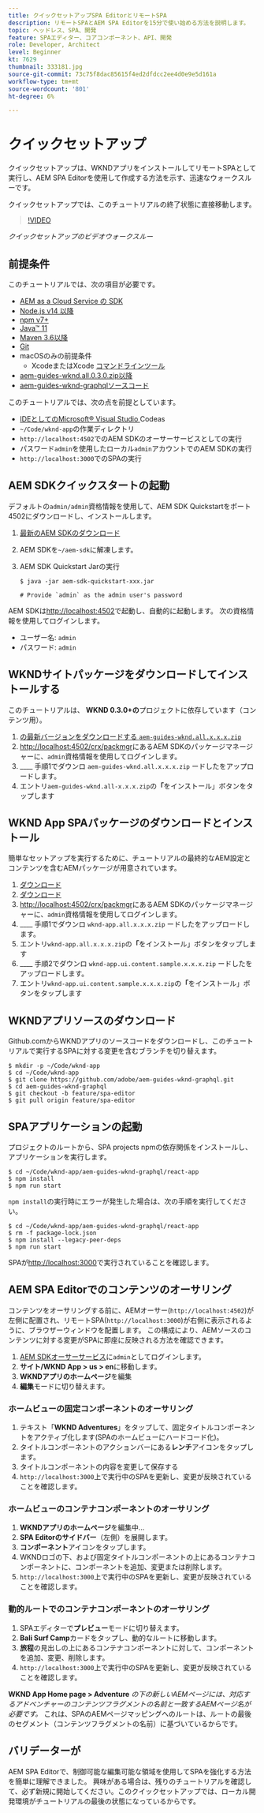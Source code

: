 ```yaml
---
title: クイックセットアップSPA EditorとリモートSPA
description: リモートSPAとAEM SPA Editorを15分で使い始める方法を説明します。
topic: ヘッドレス、SPA、開発
feature: SPAエディター、コアコンポーネント、API、開発
role: Developer, Architect
level: Beginner
kt: 7629
thumbnail: 333181.jpg
source-git-commit: 73c75f8dac85615f4ed2dfdcc2ee4d0e9e5d161a
workflow-type: tm+mt
source-wordcount: '801'
ht-degree: 6%

---
```



# クイックセットアップ

クイックセットアップは、WKNDアプリをインストールしてリモートSPAとして実行し、AEM SPA Editorを使用して作成する方法を示す、迅速なウォークスルーです。

クイックセットアップでは、このチュートリアルの終了状態に直接移動します。

>[!VIDEO](https://video.tv.adobe.com/v/333181/?quality=12&learn=on)

_クイックセットアップのビデオウォークスルー_

## 前提条件

このチュートリアルでは、次の項目が必要です。

+ [AEM as a Cloud Service の SDK](https://experienceleague.adobe.com/docs/experience-manager-learn/cloud-service/local-development-environment-set-up/aem-runtime.html?lang=ja)
+ [Node.js v14 以降](https://nodejs.org/ja/)
+ [npm v7+](https://www.npmjs.com/)
+ [Java™ 11](https://downloads.experiencecloud.adobe.com/content/software-distribution/en/general.html)
+ [Maven 3.6以降](https://maven.apache.org/)
+ [Git](https://git-scm.com/downloads)
+ macOSのみの前提条件
   + [](https://developer.apple.com/xcode/) XcodeまたはXcode [コマンドラインツール](https://developer.apple.com/xcode/resources/)
+ [aem-guides-wknd.all.0.3.0.zip以降](https://github.com/adobe/aem-guides-wknd/releases)
+ [aem-guides-wknd-graphqlソースコード](https://github.com/adobe/aem-guides-wknd-graphql)


このチュートリアルでは、次の点を前提としています。

+ [IDEとしてのMicrosoft® Visual Studio ](https://visualstudio.microsoft.com/) Codeas
+ `~/Code/wknd-app`の作業ディレクトリ
+ `http://localhost:4502`でのAEM SDKのオーサーサービスとしての実行
+ パスワード`admin`を使用したローカル`admin`アカウントでのAEM SDKの実行
+ `http://localhost:3000`でのSPAの実行

## AEM SDKクイックスタートの起動

デフォルトの`admin/admin`資格情報を使用して、AEM SDK Quickstartをポート4502にダウンロードし、インストールします。

1. [最新のAEM SDKのダウンロード](https://experience.adobe.com/#/downloads/content/software-distribution/en/aemcloud.html?fulltext=AEM*+SDK*&amp;orderby=%40jcr%3Acontent%2Fjcr%3AlastModified&amp;orderby.sort=desc&amp;layout=list&amp;p.offset=0&amp;p.limit=1)
1. AEM SDKを`~/aem-sdk`に解凍します。
1. AEM SDK Quickstart Jarの実行

   ```
   $ java -jar aem-sdk-quickstart-xxx.jar
   
   # Provide `admin` as the admin user's password
   ```

AEM SDKは[http://localhost:4502](http://localhost:4502)で起動し、自動的に起動します。 次の資格情報を使用してログインします。

+ ユーザー名: `admin`
+ パスワード: `admin`

## WKNDサイトパッケージをダウンロードしてインストールする

このチュートリアルは、 __WKND 0.3.0+の__&#x200B;プロジェクトに依存しています（コンテンツ用）。

1. [の最新バージョンをダウンロードする  `aem-guides-wknd.all.x.x.x.zip`](https://github.com/adobe/aem-guides-wknd/releases)
1. [http://localhost:4502/crx/packmgr](http://localhost:4502/crx/packmgr)にあるAEM SDKのパッケージマネージャーに、`admin`資格情報を使用してログインします。
1. ____ 手順1でダウンロ `aem-guides-wknd.all.x.x.x.zip` ードしたをアップロードします。
1. エントリ`aem-guides-wknd.all-x.x.x.zip`の&#x200B;__「__&#x200B;をインストール」ボタンをタップします

## WKND App SPAパッケージのダウンロードとインストール

簡単なセットアップを実行するために、チュートリアルの最終的なAEM設定とコンテンツを含むAEMパッケージが用意されています。

1. [ダウンロード ](./assets/quick-setup/wknd-app.all-1.0.0-SNAPSHOT.zip)
1. [ダウンロード ](./assets/quick-setup/wknd-app.ui.content.sample-1.0.0.zip)
1. [http://localhost:4502/crx/packmgr](http://localhost:4502/crx/packmgr)にあるAEM SDKのパッケージマネージャーに、`admin`資格情報を使用してログインします。
1. ____ 手順1でダウンロ `wknd-app.all.x.x.x.zip` ードしたをアップロードします。
1. エントリ`wknd-app.all.x.x.x.zip`の&#x200B;__「__&#x200B;をインストール」ボタンをタップします
1. ____ 手順2でダウンロ `wknd-app.ui.content.sample.x.x.x.zip` ードしたをアップロードします。
1. エントリ`wknd-app.ui.content.sample.x.x.x.zip`の&#x200B;__「__&#x200B;をインストール」ボタンをタップします

## WKNDアプリソースのダウンロード

Github.comからWKNDアプリのソースコードをダウンロードし、このチュートリアルで実行するSPAに対する変更を含むブランチを切り替えます。

```
$ mkdir -p ~/Code/wknd-app
$ cd ~/Code/wknd-app
$ git clone https://github.com/adobe/aem-guides-wknd-graphql.git
$ cd aem-guides-wknd-graphql
$ git checkout -b feature/spa-editor
$ git pull origin feature/spa-editor
```

## SPAアプリケーションの起動

プロジェクトのルートから、SPA projects npmの依存関係をインストールし、アプリケーションを実行します。

```
$ cd ~/Code/wknd-app/aem-guides-wknd-graphql/react-app
$ npm install
$ npm run start
```

`npm install`の実行時にエラーが発生した場合は、次の手順を実行してください。

```
$ cd ~/Code/wknd-app/aem-guides-wknd-graphql/react-app
$ rm -f package-lock.json
$ npm install --legacy-peer-deps
$ npm run start
```

SPAが[http://localhost:3000](http://localhost:3000)で実行されていることを確認します。

## AEM SPA Editorでのコンテンツのオーサリング

コンテンツをオーサリングする前に、AEMオーサー(`http://localhost:4502`)が左側に配置され、リモートSPA(`http://localhost:3000`)が右側に表示されるように、ブラウザーウィンドウを配置します。 この構成により、AEMソースのコンテンツに対する変更がSPAに即座に反映される方法を確認できます。

1. [AEM SDKオーサーサービス](http://localhost:4502)に`admin`としてログインします。
1. __サイト/WKND App > us > en__&#x200B;に移動します。
1. __WKNDアプリのホームページ__&#x200B;を編集
1. __編集__&#x200B;モードに切り替えます。

### ホームビューの固定コンポーネントのオーサリング

1. テキスト「__WKND Adventures__」をタップして、固定タイトルコンポーネントをアクティブ化します(SPAのホームビューにハードコード化)。
1. タイトルコンポーネントのアクションバーにある&#x200B;__レンチ__&#x200B;アイコンをタップします。
1. タイトルコンポーネントの内容を変更して保存する
1. `http://localhost:3000`上で実行中のSPAを更新し、変更が反映されていることを確認します。

### ホームビューのコンテナコンポーネントのオーサリング

1. __WKNDアプリのホームページ__&#x200B;を編集中…
1. __SPA Editorのサイドバー__（左側）を展開します。
1. __コンポーネント__&#x200B;アイコンをタップします。
1. WKNDロゴの下、および固定タイトルコンポーネントの上にあるコンテナコンポーネントに、コンポーネントを追加、変更または削除します。
1. `http://localhost:3000`上で実行中のSPAを更新し、変更が反映されていることを確認します。

### 動的ルートでのコンテナコンポーネントのオーサリング

1. SPAエディターで&#x200B;__プレビュー__&#x200B;モードに切り替えます。
1. __Bali Surf Camp__&#x200B;カードをタップし、動的なルートに移動します。
1. __旅程__&#x200B;の見出しの上にあるコンテナコンポーネントに対して、コンポーネントを追加、変更、削除します。
1. `http://localhost:3000`上で実行中のSPAを更新し、変更が反映されていることを確認します。

__WKND App Home page > Adventure__ _の下の新しいAEMページには、対応するアドベンチャーのコンテンツフラグメントの名前と一致するAEMページ名が必要です。_ これは、SPAのAEMページマッピングへのルートは、ルートの最後のセグメント（コンテンツフラグメントの名前）に基づいているからです。

## バリデーターが

AEM SPA Editorで、制御可能な編集可能な領域を使用してSPAを強化する方法を簡単に理解できました。 興味がある場合は、残りのチュートリアルを確認して、必ず新規に開始してください。このクイックセットアップでは、ローカル開発環境がチュートリアルの最後の状態になっているからです。
